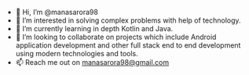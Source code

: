 - 👋 Hi, I’m @manasarora98
- 👀 I’m interested in solving complex problems with help of technology.
- 🌱 I’m currently learning in depth Kotlin and Java.
- 💞️ I’m looking to collaborate on projects which include Android application development and other full stack end to end development using modern technologies and tools.
- 📫 Reach me out on manasarora98@gmail.com

<!---
manasarora98/manasarora98 is a ✨ special ✨ repository because its `README.md` (this file) appears on your GitHub profile.
You can click the Preview link to take a look at your changes.
--->
